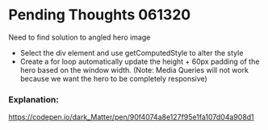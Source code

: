 # Pending Thoughts 061320

Need to find solution to angled hero image
  - Select the div element and use getComputedStyle to alter the style
  - Create a for loop automatically update the height + 60px padding of the hero based on the window width.
  (Note: Media Queries will not work because we want the hero to be completely responsive)

### Explanation: 
https://codepen.io/dark_Matter/pen/90f4074a8e127f95e1fa107d04a908d1
